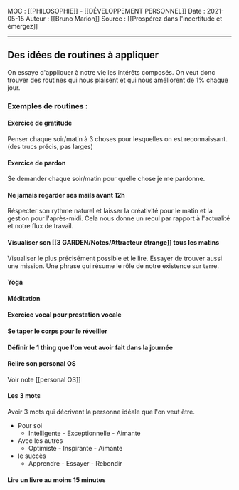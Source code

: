 MOC : [[PHILOSOPHIE]] - [[DÉVELOPPEMENT PERSONNEL]]
Date : 2021-05-15
Auteur : [[Bruno Marion]]
Source : [[Prospérez dans l'incertitude et émergez]]
***

## Des idées de routines à appliquer
On essaye d'appliquer à notre vie les intérêts composés.
On veut donc trouver des routines qui nous plaisent et qui nous améliorent de 1% chaque jour.

### Exemples de routines : 
#### Exercice de gratitude
Penser chaque soir/matin à 3 choses pour lesquelles on est reconnaissant. (des trucs précis, pas larges)
#### Exercice de pardon
Se demander chaque soir/matin pour quelle chose je me pardonne.
#### Ne jamais regarder ses mails avant 12h
Réspecter son rythme naturel et laisser la créativité pour le matin et la gestion pour l'après-midi.
Cela nous donne un recul par rapport à l'actualité et notre flux de travail.
#### Visualiser son [[3 GARDEN/Notes/Attracteur étrange]] tous les matins
Visualiser le plus précisément possible et le lire.
Essayer de trouver aussi une mission. Une phrase qui résume le rôle de notre existence sur terre. 
####  Yoga
#### Méditation
#### Exercice vocal pour prestation vocale
#### Se taper le corps pour le réveiller
#### Définir le 1 thing que l'on veut avoir fait dans la journée
#### Relire son personal OS
Voir note [[personal OS]]
#### Les 3 mots
Avoir 3 mots qui décrivent la personne idéale que l'on veut être.
- Pour soi
	- Intelligente - Exceptionnelle - Aimante
- Avec les autres
	- Optimiste - Inspirante - Aimante
- le succès
	- Apprendre - Essayer - Rebondir
#### Lire un livre au moins 15 minutes